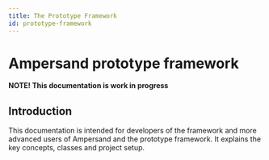 ```yaml
---
title: The Prototype Framework
id: prototype-framework
---
```


# Ampersand prototype framework

**NOTE! This documentation is work in progress**

## Introduction
This documentation is intended for developers of the framework and more advanced users of Ampersand and the prototype framework. It explains the key concepts, classes and project setup.
